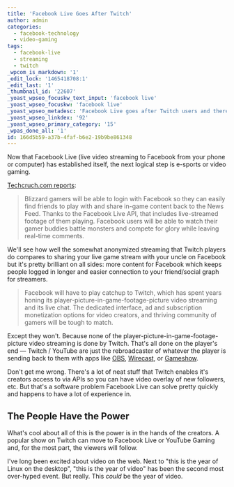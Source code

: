 ```yaml
---
title: 'Facebook Live Goes After Twitch'
author: admin
categories:
  - facebook-technology
  - video-gaming
tags:
  - facebook-live
  - streaming
  - twitch
_wpcom_is_markdown: '1'
_edit_lock: '1465418708:1'
_edit_last: '1'
_thumbnail_id: '22607'
_yoast_wpseo_focuskw_text_input: 'facebook live'
_yoast_wpseo_focuskw: 'facebook live'
_yoast_wpseo_metadesc: 'Facebook Live goes after Twitch users and there''s no reason why Facebook Live can''t win this battle.'
_yoast_wpseo_linkdex: '92'
_yoast_wpseo_primary_category: '15'
_wpas_done_all: '1'
id: 166d5b59-a37b-4faf-b6e2-19b9be861348
---
```

<p>Now that Facebook Live (live video streaming to Facebook from your phone or computer) has established itself, the next logical step is e-sports or video gaming.</p>
<p><a href="http://techcrunch.com/2016/06/06/facetwitch/">Techcruch.com reports</a>:</p>
<blockquote><p>
  Blizzard gamers will be able to login with Facebook so they can easily find friends to play with and share in-game content back to the News Feed. Thanks to the Facebook Live API, that includes live-streamed footage of them playing. Facebook users will be able to watch their gamer buddies battle monsters and compete for glory while leaving real-time comments.
</p></blockquote>
<p>We'll see how well the somewhat anonymized streaming that Twitch players do compares to sharing your live game stream with your uncle on Facebook but it's pretty brilliant on all sides: more content for Facebook which keeps people logged in longer and easier connection to your friend/social graph for streamers.</p>
<blockquote><p>
  Facebook will have to play catchup to Twitch, which has spent years honing its player-picture-in-game-footage-picture video streaming and its live chat. The dedicated interface, ad and subscription monetization options for video creators, and thriving community of gamers will be tough to match.
</p></blockquote>
<p>Except they won't. Because none of the player-picture-in-game-footage-picture video streaming is done by Twitch. That's all done on the player's end — Twitch / YouTube are just the rebroadcaster of whatever the player is sending back to them with apps like <a href="https://obsproject.com">OBS</a>, <a href="http://www.telestream.net/wirecast/overview.htm">Wirecast</a>, or <a href="http://gameshow.net">Gameshow</a>.</p>
<p>Don't get me wrong. There's a lot of neat stuff that Twitch enables it's creators access to via APIs so you can have video overlay of new followers, etc. But that's a software problem Facebook Live can solve pretty quickly and happens to have a lot of experience in.</p>
<h2>The People Have the Power</h2>
<p>What's cool about all of this is the power is in the hands of the creators. A popular show on Twitch can move to Facebook Live or YouTube Gaming and, for the most part, the viewers will follow.</p>
<p>I've long been excited about video on the web. Next to "this is the year of Linux on the desktop", "this is the year of video" has been the second most over-hyped event. But really. This <em>could</em> be the year of video.</p>
